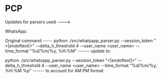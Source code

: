 # PCP

Updates for parsers used ----> 

WhatsApp:

Original command -----  python ./src/whatsapp_parser.py --session_token "<|endoftext|>" --delta_h_threshold 4 --user_name <user_name> --time_format "%d/%m/%y, %H:%M" ------ update to:

python ./src/whatsapp_parser.py --session_token "<|endoftext|>" --delta_h_threshold 4 --user_name <user_name> --time_format "%d/%m/%y, %H:%M %p" ------ to account for AM PM format

